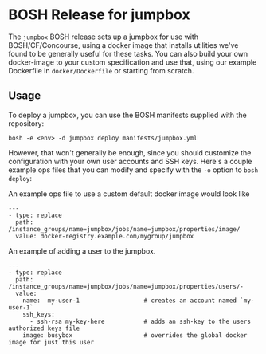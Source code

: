 # BOSH Release for jumpbox

The `jumpbox` BOSH release sets up a jumpbox for use with BOSH/CF/Concourse, using a
docker image that installs utilities we've found to be generally useful for these 
tasks. You can also build your own docker-image to your custom specification and
use that, using our example Dockerfile in `docker/Dockerfile` or starting from scratch.


## Usage

To deploy a jumpbox, you can use the BOSH manifests supplied with
the repository:

```
bosh -e <env> -d jumpbox deploy manifests/jumpbox.yml
```

However, that won't generally be enough, since you should
customize the configuration with your own user accounts and SSH
keys.  Here's a couple example ops files that you can modify and specify
with the `-o` option to `bosh deploy`:

An example ops file to use a custom default docker image would look like
```
---
- type: replace
  path: /instance_groups/name=jumpbox/jobs/name=jumpbox/properties/image/
  value: docker-registry.example.com/mygroup/jumpbox
```

An example of adding a user to the jumpbox.
```
---
- type: replace
  path: /instance_groups/name=jumpbox/jobs/name=jumpbox/properties/users/-
  value:
    name:  my-user-1                  # creates an account named `my-user-1`
    ssh_keys:
      - ssh-rsa my-key-here           # adds an ssh-key to the users authorized keys file
    image: busybox                    # overrides the global docker image for just this user
```

